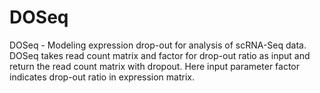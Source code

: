 # DOSeq
DOSeq - Modeling expression drop-out for analysis of scRNA-Seq  data. DOSeq takes read count matrix and factor for drop-out ratio as input and return the read count matrix with dropout. Here input parameter factor  indicates drop-out ratio in expression matrix.

